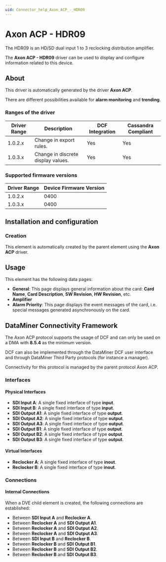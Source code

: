 ```yaml
---
uid: Connector_help_Axon_ACP_-_HDR09
---
```


# Axon ACP - HDR09

The HDR09 is an HD/SD dual input 1 to 3 reclocking distribution amplifier.

The **Axon ACP - HDR09** driver can be used to display and configure information related to this device.

## About

This driver is automatically generated by the driver **Axon ACP**.

There are different possibilities available for **alarm monitoring** and **trending**.

### Ranges of the driver

| **Driver Range** | **Description**                    | **DCF Integration** | **Cassandra Compliant** |
|------------------|------------------------------------|---------------------|-------------------------|
| 1.0.2.x          | Change in export rules.            | Yes                 | Yes                     |
| 1.0.3.x          | Change in discrete display values. | Yes                 | Yes                     |

### Supported firmware versions

| **Driver Range** | **Device Firmware Version** |
|------------------|-----------------------------|
| 1.0.2.x          | 0400                        |
| 1.0.3.x          | 0400                        |

## Installation and configuration

### Creation

This element is automatically created by the parent element using the **Axon ACP** driver.

## Usage

This element has the following data pages:

- **General**: This page displays general information about the card: **Card Name**, **Card Description**, **SW Revision**, **HW Revision**, etc.
- **Amplifier**
- **Alarm Priority**: This page displays the event messages of the card, i.e. special messages generated asynchronously on the card.

## DataMiner Connectivity Framework

The Axon ACP protocol supports the usage of DCF and can only be used on a DMA with **8.5.4** as the minimum version.

DCF can also be implemented through the DataMiner DCF user interface and through DataMiner Third Party protocols (for instance a manager).

Connectivity for this protocol is managed by the parent protocol Axon ACP.

### Interfaces

#### Physical Interfaces

- **SDI Input A**: A single fixed interface of type **input**.
- **SDI Input B**: A single fixed interface of type **input**.
- **SDI Output A1**: A single fixed interface of type **output**.
- **SDI Output A2**: A single fixed interface of type **output**.
- **SDI Output A3**: A single fixed interface of type **output**.
- **SDI Output B1**: A single fixed interface of type **output**.
- **SDI Output B2**: A single fixed interface of type **output**.
- **SDI Output B3**: A single fixed interface of type **output**.

#### Virtual Interfaces

- **Reclocker A**: A single fixed interface of type **inout**.
- **Reclocker B**: A single fixed interface of type **inout**.

### Connections

#### Internal Connections

When a DVE child element is created, the following connections are established:

- Between **SDI Input A** and **Reclocker A**.
- Between **Reclocker A** and **SDI Output A1**.
- Between **Reclocker A** and **SDI Output A2**.
- Between **Reclocker A** and **SDI Output A3**.
- Between **SDI Input B** and **Reclocker B**.
- Between **Reclocker B** and **SDI Output B1**.
- Between **Reclocker B** and **SDI Output B2**.
- Between **Reclocker B** and **SDI Output B3**.
